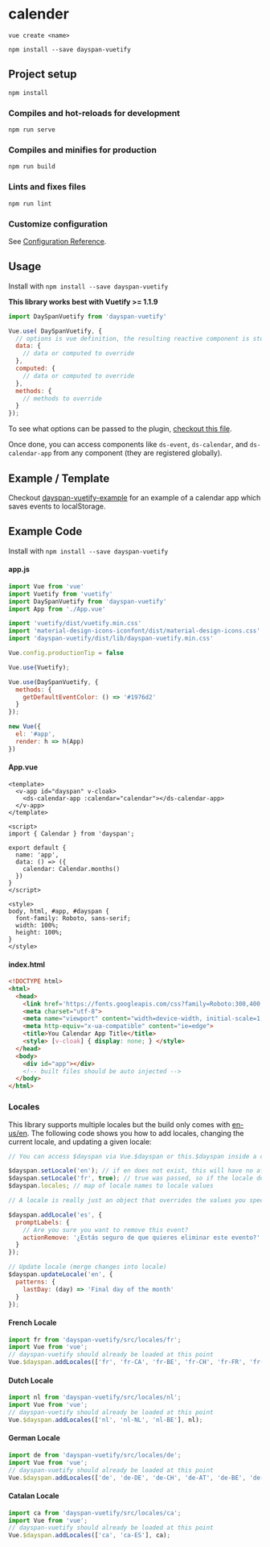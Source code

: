 # calender
```
vue create <name>
```

```
npm install --save dayspan-vuetify
```

## Project setup
```
npm install
```

### Compiles and hot-reloads for development
```
npm run serve
```

### Compiles and minifies for production
```
npm run build
```

### Lints and fixes files
```
npm run lint
```

### Customize configuration
See [Configuration Reference](https://cli.vuejs.org/config/).


## Usage

Install with `npm install --save dayspan-vuetify`

**This library works best with Vuetify >= 1.1.9**

```javascript
import DaySpanVuetify from 'dayspan-vuetify'

Vue.use( DaySpanVuetify, {
  // options is vue definition, the resulting reactive component is stored in components as this.$dayspan or Vue.$dayspan
  data: {
    // data or computed to override
  },
  computed: {
    // data or computed to override
  },
  methods: {
    // methods to override
  }
});
```

To see what options can be passed to the plugin, [checkout this file](src/component.js).

Once done, you can access components like `ds-event`, `ds-calendar`, and `ds-calendar-app` from any component (they are registered globally).

## Example / Template

Checkout [dayspan-vuetify-example](https://github.com/ClickerMonkey/dayspan-vuetify-example) for an example of a calendar app which saves events to localStorage.

## Example Code

Install with `npm install --save dayspan-vuetify`

#### app.js
```javascript
import Vue from 'vue'
import Vuetify from 'vuetify'
import DaySpanVuetify from 'dayspan-vuetify'
import App from './App.vue'

import 'vuetify/dist/vuetify.min.css'
import 'material-design-icons-iconfont/dist/material-design-icons.css'
import 'dayspan-vuetify/dist/lib/dayspan-vuetify.min.css'

Vue.config.productionTip = false

Vue.use(Vuetify);

Vue.use(DaySpanVuetify, {
  methods: {
    getDefaultEventColor: () => '#1976d2'
  }
});

new Vue({
  el: '#app',
  render: h => h(App)
})
```

#### App.vue
```vue
<template>
  <v-app id="dayspan" v-cloak>
    <ds-calendar-app :calendar="calendar"></ds-calendar-app>
  </v-app>
</template>

<script>
import { Calendar } from 'dayspan';

export default {
  name: 'app',
  data: () => ({
    calendar: Calendar.months()
  })
}
</script>

<style>
body, html, #app, #dayspan {
  font-family: Roboto, sans-serif;
  width: 100%;
  height: 100%;
}
</style>
```

#### index.html
```html
<!DOCTYPE html>
<html>
  <head>
    <link href='https://fonts.googleapis.com/css?family=Roboto:300,400,500,700|Material+Icons' rel="stylesheet">
    <meta charset="utf-8">
    <meta name="viewport" content="width=device-width, initial-scale=1, maximum-scale=1, user-scalable=no, minimal-ui">
    <meta http-equiv="x-ua-compatible" content="ie=edge">
    <title>You Calendar App Title</title>
    <style> [v-cloak] { display: none; } </style>
  </head>
  <body>
    <div id="app"></div>
    <!-- built files should be auto injected -->
  </body>
</html>
```

### Locales

This library supports multiple locales but the build only comes with [en-us/en](https://github.com/ClickerMonkey/dayspan-vuetify/blob/master/src/locales/en.js). The following code shows you how to add locales, changing the current locale, and updating a given locale:

```javascript
// You can access $dayspan via Vue.$dayspan or this.$dayspan inside a component.

$dayspan.setLocale('en'); // if en does not exist, this will have no affect
$dayspan.setLocale('fr', true); // true was passed, so if the locale does not exist an error is thrown
$dayspan.locales; // map of locale names to locale values

// A locale is really just an object that overrides the values you specify found in $dayspan. A locale does not need to specify all possible values, just ones that should be overriden when setLocale is called.

$dayspan.addLocale('es', {
  promptLabels: {
    // Are you sure you want to remove this event?
    actionRemove: '¿Estás seguro de que quieres eliminar este evento?'
  }
});

// Update locale (merge changes into locale)
$dayspan.updateLocale('en', {
  patterns: {
    lastDay: (day) => 'Final day of the month'
  }
});
```

#### French Locale

```javascript
import fr from 'dayspan-vuetify/src/locales/fr';
import Vue from 'vue';
// dayspan-vuetify should already be loaded at this point
Vue.$dayspan.addLocales(['fr', 'fr-CA', 'fr-BE', 'fr-CH', 'fr-FR', 'fr-LU', 'fr-MC'], fr);
```

#### Dutch Locale

```javascript
import nl from 'dayspan-vuetify/src/locales/nl';
import Vue from 'vue';
// dayspan-vuetify should already be loaded at this point
Vue.$dayspan.addLocales(['nl', 'nl-NL', 'nl-BE'], nl);
```

#### German Locale

```javascript
import de from 'dayspan-vuetify/src/locales/de';
import Vue from 'vue';
// dayspan-vuetify should already be loaded at this point
Vue.$dayspan.addLocales(['de', 'de-DE', 'de-CH', 'de-AT', 'de-BE', 'de-IT', 'de-LI', 'de-LU'], de);
```

#### Catalan Locale

```javascript
import ca from 'dayspan-vuetify/src/locales/ca';
import Vue from 'vue';
// dayspan-vuetify should already be loaded at this point
Vue.$dayspan.addLocales(['ca', 'ca-ES'], ca);
```